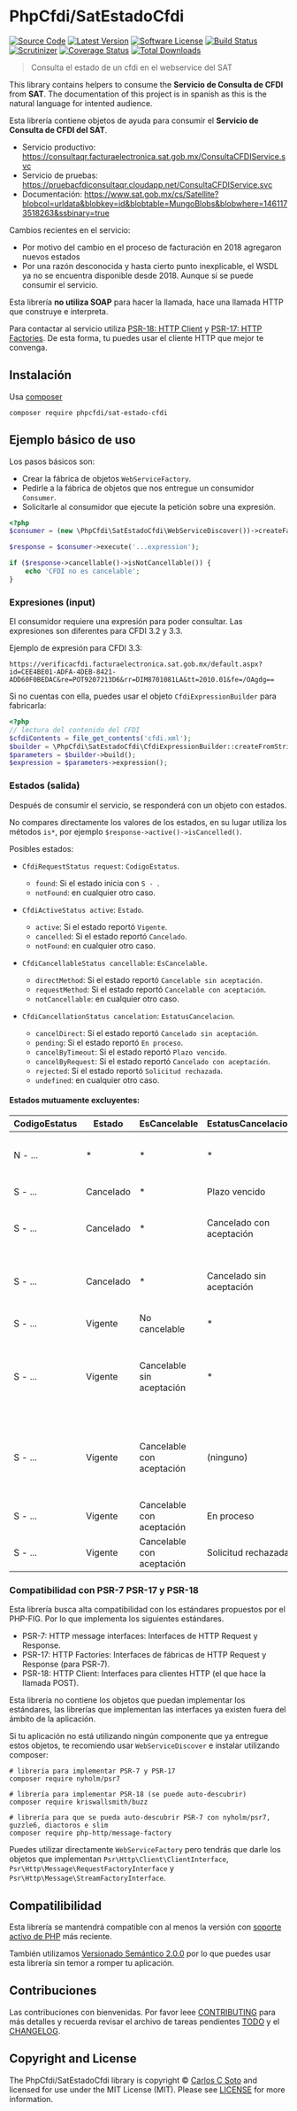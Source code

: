 # PhpCfdi/SatEstadoCfdi

[![Source Code][badge-source]][source]
[![Latest Version][badge-release]][release]
[![Software License][badge-license]][license]
[![Build Status][badge-build]][build]
[![Scrutinizer][badge-quality]][quality]
[![Coverage Status][badge-coverage]][coverage]
[![Total Downloads][badge-downloads]][downloads]

> Consulta el estado de un cfdi en el webservice del SAT

This library contains helpers to consume the **Servicio de Consulta de CFDI** from **SAT**.
The documentation of this project is in spanish as this is the natural language for intented audience.

Esta librería contiene objetos de ayuda para consumir el **Servicio de Consulta de CFDI del SAT**.

- Servicio productivo: <https://consultaqr.facturaelectronica.sat.gob.mx/ConsultaCFDIService.svc>
- Servicio de pruebas: <https://pruebacfdiconsultaqr.cloudapp.net/ConsultaCFDIService.svc>
- Documentación: <https://www.sat.gob.mx/cs/Satellite?blobcol=urldata&blobkey=id&blobtable=MungoBlobs&blobwhere=1461173518263&ssbinary=true>

Cambios recientes en el servicio:

- Por motivo del cambio en el proceso de facturación en 2018 agregaron nuevos estados
- Por una razón desconocida y hasta cierto punto inexplicable, el WSDL ya no se encuentra disponible desde 2018.
Aunque sí se puede consumir el servicio.

Esta librería **no utiliza SOAP** para hacer la llamada, hace una llamada HTTP que construye e interpreta.

Para contactar al servicio utiliza [PSR-18: HTTP Client](https://www.php-fig.org/psr/psr-18/)
y [PSR-17: HTTP Factories](https://www.php-fig.org/psr/psr-17/). De esta forma, tu puedes usar el cliente HTTP
que mejor te convenga.


## Instalación

Usa [composer](https://getcomposer.org/)

```shell
composer require phpcfdi/sat-estado-cfdi
```


## Ejemplo básico de uso

Los pasos básicos son:

- Crear la fábrica de objetos `WebServiceFactory`.
- Pedirle a la fábrica de objetos que nos entregue un consumidor `Consumer`.
- Solicitarle al consumidor que ejecute la petición sobre una expresión.

```php
<?php
$consumer = (new \PhpCfdi\SatEstadoCfdi\WebServiceDiscover())->createFactory()->getConsumer();

$response = $consumer->execute('...expression');

if ($response->cancellable()->isNotCancellable()) {
    echo 'CFDI no es cancelable';
}
```

### Expresiones (input)

El consumidor requiere una expresión para poder consultar. Las expresiones son diferentes para CFDI 3.2 y 3.3.

Ejemplo de expresión para CFDI 3.3:

```text
https://verificacfdi.facturaelectronica.sat.gob.mx/default.aspx?id=CEE4BE01-ADFA-4DEB-8421-ADD60F0BEDAC&re=POT9207213D6&rr=DIM8701081LA&tt=2010.01&fe=/OAgdg==
```

Si no cuentas con ella, puedes usar el objeto `CfdiExpressionBuilder` para fabricarla:

```php
<?php
// lectura del contenido del CFDI
$cfdiContents = file_get_contents('cfdi.xml');
$builder = \PhpCfdi\SatEstadoCfdi\CfdiExpressionBuilder::createFromString($cfdiContents);
$parameters = $builder->build();
$expression = $parameters->expression();
```

### Estados (salida)

Después de consumir el servicio, se responderá con un objeto con estados.

No compares directamente los valores de los estados, en su lugar utiliza los métodos `is*`,
por ejemplo `$response->active()->isCancelled()`.

Posibles estados:

- `CfdiRequestStatus request`: `CodigoEstatus`.
    - `found`: Si el estado inicia con `S - `.
    - `notFound`: en cualquier otro caso.

- `CfdiActiveStatus active`: `Estado`.
    - `active`: Si el estado reportó `Vigente`.
    - `cancelled`: Si el estado reportó `Cancelado`.
    - `notFound`: en cualquier otro caso.

- `CfdiCancellableStatus cancellable`: `EsCancelable`.
    - `directMethod`: Si el estado reportó `Cancelable sin aceptación`.
    - `requestMethod`: Si el estado reportó `Cancelable con aceptación`.
    - `notCancellable`: en cualquier otro caso.

- `CfdiCancellationStatus cancelation`: `EstatusCancelacion`.
    - `cancelDirect`: Si el estado reportó `Cancelado sin aceptación`.
    - `pending`: Si el estado reportó `En proceso`.
    - `cancelByTimeout`: Si el estado reportó `Plazo vencido`.
    - `cancelByRequest`: Si el estado reportó `Cancelado con aceptación`.
    - `rejected`: Si el estado reportó `Solicitud rechazada`.
    - `undefined`: en cualquier otro caso.


#### Estados mutuamente excluyentes:

CodigoEstatus | Estado        | EsCancelable              | EstatusCancelacion       | Explicación
------------- | ------------- | ------------------------- | ------------------------ | -----------------------------------------------------
N - ...       | *             | *                         | *                        | El SAT no sabe del CFDI con los datos ofrecidos
S - ...       | Cancelado     | *                         | Plazo vencido            | Cancelado por plazo vencido
S - ...       | Cancelado     | *                         | Cancelado con aceptación | Cancelado con aceptación del receptor
S - ...       | Cancelado     | *                         | Cancelado sin aceptación | No fue requerido preguntarle al receptor y se canceló
S - ...       | Vigente       | No cancelable             | *                        | No se puede cancelar
S - ...       | Vigente       | Cancelable sin aceptación | *                        | Se puede cancelar pero no se ha realizado solicitud, termina en SuccessStatus
S - ...       | Vigente       | Cancelable con aceptación | (ninguno)                | Se puede cancelar pero no se ha realizado solicitud, Termina en Pending
S - ...       | Vigente       | Cancelable con aceptación | En proceso               | Se hizo la solicitud y se está en espera
S - ...       | Vigente       | Cancelable con aceptación | Solicitud rechazada      | Se hizo la solicitud y se está en espera


### Compatibilidad con PSR-7 PSR-17 y PSR-18

Esta librería busca alta compatibilidad con los estándares propuestos por el PHP-FIG.
Por lo que implementa los siguientes estándares. 

- PSR-7: HTTP message interfaces: Interfaces de HTTP Request y Response.
- PSR-17: HTTP Factories: Interfaces de fábricas de HTTP Request y Response (para PSR-7).
- PSR-18: HTTP Client: Interfaces para clientes HTTP (el que hace la llamada POST).

Esta librería no contiene los objetos que puedan implementar los estándares,
las librerías que implementan las interfaces ya existen fuera del ámbito de la aplicación.

Si tu aplicación no está utilizando ningún componente que ya entregue estos objetos,
te recomiendo usar `WebServiceDiscover` e instalar utilizando composer:

```shell
# librería para implementar PSR-7 y PSR-17
composer require nyholm/psr7

# librería para implementar PSR-18 (se puede auto-descubrir)
composer require kriswallsmith/buzz

# librería para que se pueda auto-descubrir PSR-7 con nyholm/psr7, guzzle6, diactoros e slim
composer require php-http/message-factory
```

Puedes utilizar directamente `WebServiceFactory` pero tendrás que darle los objetos que impĺementan
`Psr\Http\Client\ClientInterface`, `Psr\Http\Message\RequestFactoryInterface` y
`Psr\Http\Message\StreamFactoryInterface`.


## Compatilibilidad

Esta librería se mantendrá compatible con al menos la versión con
[soporte activo de PHP](http://php.net/supported-versions.php) más reciente.

También utilizamos [Versionado Semántico 2.0.0](https://semver.org/lang/es/) por lo que puedes usar esta librería
sin temor a romper tu aplicación.


## Contribuciones

Las contribuciones con bienvenidas. Por favor leee [CONTRIBUTING][] para más detalles
y recuerda revisar el archivo de tareas pendientes [TODO][] y el [CHANGELOG][].


## Copyright and License

The PhpCfdi/SatEstadoCfdi library is copyright © [Carlos C Soto](http://eclipxe.com.mx/)
and licensed for use under the MIT License (MIT). Please see [LICENSE][] for more information.


[contributing]: https://github.com/PhpCfdi/SatEstadoCfdi/blob/master/CONTRIBUTING.md
[changelog]: https://github.com/PhpCfdi/SatEstadoCfdi/blob/master/docs/CHANGELOG.md
[todo]: https://github.com/PhpCfdi/SatEstadoCfdi/blob/master/docs/TODO.md

[source]: https://github.com/PhpCfdi/SatEstadoCfdi
[release]: https://github.com/PhpCfdi/SatEstadoCfdi/releases
[license]: https://github.com/PhpCfdi/SatEstadoCfdi/blob/master/LICENSE
[build]: https://travis-ci.org/PhpCfdi/SatEstadoCfdi?branch=master
[quality]: https://scrutinizer-ci.com/g/PhpCfdi/SatEstadoCfdi/
[coverage]: https://scrutinizer-ci.com/g/PhpCfdi/SatEstadoCfdi/code-structure/master/code-coverage
[downloads]: https://packagist.org/packages/phpcfdi/sat-estado-cfdi

[badge-source]: http://img.shields.io/badge/source-PhpCfdi/SatEstadoCfdi-blue.svg?style=flat-square
[badge-release]: https://img.shields.io/github/release/PhpCfdi/SatEstadoCfdi.svg?style=flat-square
[badge-license]: https://img.shields.io/badge/license-MIT-brightgreen.svg?style=flat-square
[badge-build]: https://img.shields.io/travis/PhpCfdi/SatEstadoCfdi/master.svg?style=flat-square
[badge-quality]: https://img.shields.io/scrutinizer/g/PhpCfdi/SatEstadoCfdi/master.svg?style=flat-square
[badge-coverage]: https://img.shields.io/scrutinizer/coverage/g/PhpCfdi/SatEstadoCfdi/master.svg?style=flat-square
[badge-downloads]: https://img.shields.io/packagist/dt/phpcfdi/sat-estado-cfdi.svg?style=flat-square
